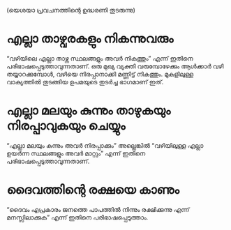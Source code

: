 (യെശയാ പ്രവചനത്തിന്റെ ഉദ്ധരണി തുടരുന്നു) 
# എല്ലാ താഴ്വരകളും നികന്നുവരും
“വഴിയിലെ എല്ലാ താഴ്ന്ന സ്ഥലങ്ങളും അവർ നികത്തും” എന്ന് ഇതിനെ പരിഭാഷപ്പെടുത്താവുന്നതാണ്. ഒരു മുഖ്യ വ്യക്തി വരുമ്പോഴേക്കും ആൾക്കാർ വഴി തയ്യാറക്കുമ്പോൾ, വഴിയെ നിരപ്പാനാക്കി മണ്ണിട്ട് നികത്തും. മുകളിലുള്ള വാക്യത്തിൽ തുടങ്ങിയ ഉപമയുടെ തുടർച്ച ഭാഗമാണ് ഇത്.
# എല്ലാ മലയും കുന്നും താഴുകയും നിരപ്പാവുകയും ചെയ്യും
“എല്ലാ മലയും കുന്നും അവർ നിരപ്പാക്കും” അല്ലെങ്കിൽ “വഴിയിലുള്ള എല്ലാ ഉയർന്ന സ്ഥലങ്ങളും അവർ മാറ്റും” എന്ന് ഇതിനെ പരിഭാഷപ്പെടുത്താവുന്നതാണ്.
# ദൈവത്തിന്റെ രക്ഷയെ കാണും
“ദൈവം എപ്രകാരം ജനത്തെ പാപത്തിൽ നിന്നും രക്ഷിക്കുന്നു എന്ന് മനസ്സിലാക്കുക” എന്ന് ഇതിനെ പരിഭാഷപ്പെടുത്താം.
